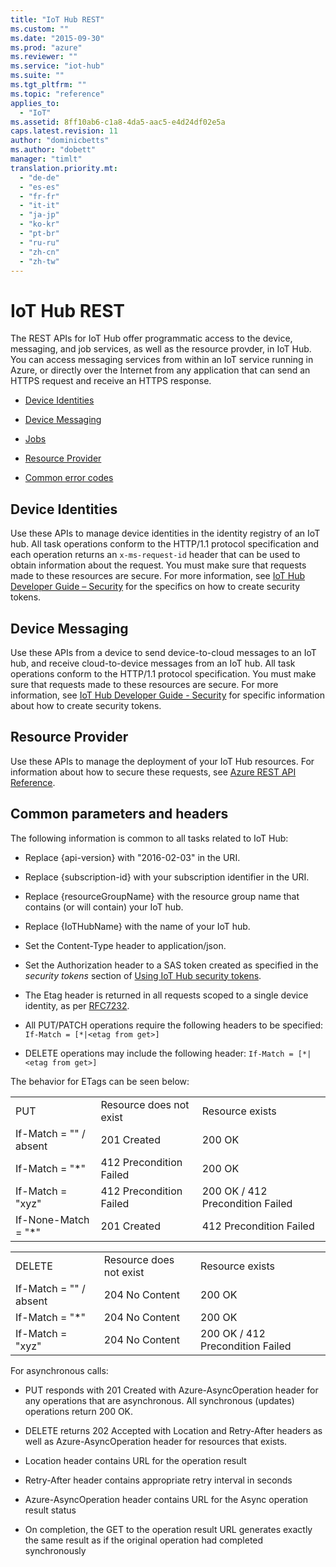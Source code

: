 ```yaml
---
title: "IoT Hub REST"
ms.custom: ""
ms.date: "2015-09-30"
ms.prod: "azure"
ms.reviewer: ""
ms.service: "iot-hub"
ms.suite: ""
ms.tgt_pltfrm: ""
ms.topic: "reference"
applies_to: 
  - "IoT"
ms.assetid: 8ff10ab6-c1a8-4da5-aac5-e4d24df02e5a
caps.latest.revision: 11
author: "dominicbetts"
ms.author: "dobett"
manager: "timlt"
translation.priority.mt: 
  - "de-de"
  - "es-es"
  - "fr-fr"
  - "it-it"
  - "ja-jp"
  - "ko-kr"
  - "pt-br"
  - "ru-ru"
  - "zh-cn"
  - "zh-tw"
---
```

# IoT Hub REST
The REST APIs for IoT Hub offer programmatic access to the device, messaging, and job services, as well as the resource provder, in IoT Hub.  You can access messaging services from within an IoT service running in Azure, or directly over the Internet from any application that can send an HTTPS request and receive an HTTPS response.  
  
-   [Device Identities](~/docs-ref-autogen/iothub/DeviceApi.json)  
  
-   [Device Messaging](~/docs-ref-autogen/iothub/HttpRuntime.json)  

-   [Jobs](~/docs-ref-autogen/iothub/JobApi.json)
  
-   [Resource Provider](~/docs-ref-autogen/iothub/IotHubResource.json)  
  
-   [Common error codes](common-error-codes.md)

## Device Identities
Use these APIs to manage device identities in the identity registry of an IoT hub. All task operations conform to the HTTP/1.1 protocol specification and each operation returns an `x-ms-request-id` header that can be used to obtain information about the request. You must make sure that requests made to these resources are secure. For more information, see [IoT Hub Developer Guide – Security](https://azure.microsoft.com/documentation/articles/iot-hub-devguide#security) for the specifics on how to create security tokens.

## Device Messaging
Use these APIs from a device to send device-to-cloud messages to an IoT hub, and receive cloud-to-device messages from an IoT hub. All task operations conform to the HTTP/1.1 protocol specification. You must make sure that requests made to these resources are secure. For more information, see [IoT Hub Developer Guide - Security](https://docs.microsoft.com/azure/iot-hub/iot-hub-devguide-security) for specific information about how to create security tokens.

## Resource Provider
Use these APIs to manage the deployment of your IoT Hub resources. For information about how to secure these requests, see [Azure REST API Reference](https://docs.microsoft.com/rest/api/).
  
## Common parameters and headers  
 The following information is common to all tasks related to IoT Hub:
  
-   Replace {api-version} with "2016-02-03" in the URI.
  
-   Replace {subscription-id} with your subscription identifier in the URI.
  
-   Replace {resourceGroupName} with the resource group name that contains (or will contain) your IoT hub.
  
-   Replace {IoTHubName} with the name of your IoT hub.
  
-   Set the Content-Type header to application/json.
  
-   Set the Authorization header to a SAS token created as specified in the *security tokens* section of [Using IoT Hub security tokens](https://docs.microsoft.com/azure/iot-hub/iot-hub-devguide-security).
  
-   The Etag header is returned in all requests scoped to a single device identity, as per [RFC7232](https://www.google.com/url?sa=t&rct=j&q=&esrc=s&source=web&cd=1&cad=rja&uact=8&ved=0CB8QFjAAahUKEwj799zo3N3HAhXMO4gKHSdKBTM&url=https%3A%2F%2Ftools.ietf.org%2Fhtml%2Frfc7232&usg=AFQjCNGs7xYLCVYw5XorAUXCdYNFqhgUNw&sig2=sxFg4W4iBNY4cnw2ZC1dAw).

-   All PUT/PATCH operations require the following headers to be specified: `If-Match = [*|<etag from get>]`  
  
-   DELETE operations may include the following header: `If-Match = [*|<etag from get>]`  
  
The behavior for ETags can be seen below:  
  
||||  
|-|-|-|  
|PUT|Resource does not exist|Resource exists|  
|If-Match = "" / absent|201 Created|200 OK|  
|If-Match = "*"|412 Precondition Failed|200 OK|  
|If-Match = "xyz"|412 Precondition Failed|200 OK / 412 Precondition Failed|  
|If-None-Match = "*"|201 Created|412 Precondition Failed|  
  
||||  
|-|-|-|  
|DELETE|Resource does not exist|Resource exists|  
|If-Match = "" / absent|204 No Content|200 OK|  
|If-Match = "*"|204 No Content|200 OK|  
|If-Match = "xyz"|204 No Content|200 OK / 412 Precondition Failed|  

For asynchronous calls:  
  
-   PUT responds with 201 Created with Azure-AsyncOperation header for any operations that are asynchronous.  All synchronous (updates) operations return 200 OK.  
  
-   DELETE returns 202 Accepted with Location and Retry-After headers as well as Azure-AsyncOperation header for resources that exists.  
  
-   Location header contains URL for the operation result  
  
-   Retry-After header contains appropriate retry interval in seconds  
  
-   Azure-AsyncOperation header contains URL for the Async operation result status  
  
-   On completion, the GET to the operation result URL generates exactly the same result as if the original operation had completed synchronously
